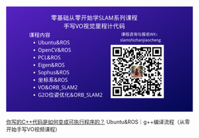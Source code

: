 ![](image/小秋SLAM实战教程.png)

[你写的C++代码是如何变成可执行程序的？](https://mp.weixin.qq.com/s/3Z129tEr6gWKgNAoXYYk4Q)
Ubuntu&ROS｜g++编译流程（从零开始手写VO视频课程）
